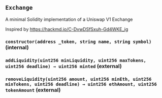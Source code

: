 ## `Exchange`

A minimal Solidity implementation of a Uniswap V1 Exchange


Inspired by https://hackmd.io/C-DvwDSfSxuh-Gd4WKE_ig


### `constructor(address _token, string name, string symbol)` (internal)





### `addLiquidity(uint256 minLiquidity, uint256 maxTokens, uint256 deadline) → uint256 minted` (external)





### `removeLiquidity(uint256 amount, uint256 minEth, uint256 minTokens, uint256 deadline) → uint256 ethAmount, uint256 tokenAmount` (external)








